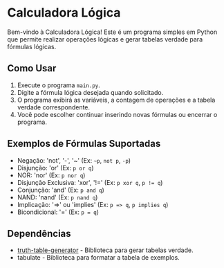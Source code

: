 # Calculadora Lógica

Bem-vindo à Calculadora Lógica! Este é um programa simples em Python que permite realizar operações lógicas e gerar tabelas verdade para fórmulas lógicas.

## Como Usar

1. Execute o programa `main.py`.
2. Digite a fórmula lógica desejada quando solicitado.
3. O programa exibirá as variáveis, a contagem de operações e a tabela verdade correspondente.
4. Você pode escolher continuar inserindo novas fórmulas ou encerrar o programa.

## Exemplos de Fórmulas Suportadas

- Negação: 'not', '-', '~' (Ex: `~p`, `not p`, `-p`)
- Disjunção: 'or' (Ex: `p or q`)
- NOR: 'nor' (Ex: `p nor q`)
- Disjunção Exclusiva: 'xor', '!=' (Ex: `p xor q`, `p != q`)
- Conjunção: 'and' (Ex: `p and q`)
- NAND: 'nand' (Ex: `p nand q`)
- Implicação: '=>' ou 'implies' (Ex: `p => q`, `p implies q`)
- Bicondicional: '=' (Ex: `p = q`)

## Dependências

- [truth-table-generator]([https://github.com/chrisvoncsefalvay/ttg](https://pypi.org/project/truth-table-generator/)) - Biblioteca para gerar tabelas verdade.
- tabulate - Biblioteca para formatar a tabela de exemplos.

